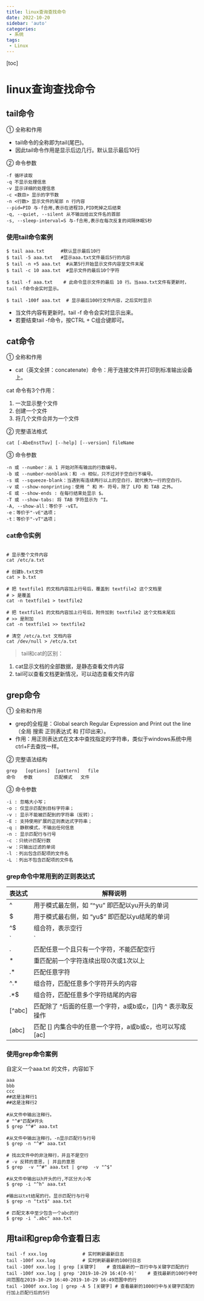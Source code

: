 ```yaml
---
title: linux查询查找命令
date: 2022-10-20
sidebar: 'auto'
categories: 
 - 系统
tags:
 - Linux
---
```


[toc]

# linux查询查找命令

## tail命令

① 全称和作用
* tail命令的全称即为tail(尾巴)。
* 因此tail命令作用是显示后边几行。默认显示最后10行

② 命令参数

```shell
-f 循环读取
-q 不显示处理信息
-v 显示详细的处理信息
-c <数目> 显示的字节数
-n <行数> 显示文件的尾部 n 行内容
--pid=PID 与-f合用,表示在进程ID,PID死掉之后结束
-q, --quiet, --silent 从不输出给出文件名的首部
-s, --sleep-interval=S 与-f合用,表示在每次反复的间隔休眠S秒
```


### 使用tail命令案例

```shell
$ tail aaa.txt      #默认显示最后10行
$ tail -5 aaa.txt   #显示aaa.txt文件最后5行的内容
$ tail -n +5 aaa.txt  #从第5行开始显示文件内容至文件末尾
$ tail -c 10 aaa.txt  #显示文件的最后10个字符

$ tail -f aaa.txt    # 此命令显示文件的最后 10 行。当aaa.txt文件有更新时，tail -f命令会实时显示。

$ tail -100f aaa.txt  # 显示最后100行文件内容，之后实时显示
```

* 当文件内容有更新时。tail -f 命令会实时显示出来。
* 若要结束tail -f命令，按CTRL + C组合键即可。

## cat命令

① 全称和作用
* cat（英文全拼：concatenate）命令：用于连接文件并打印到标准输出设备上。

cat 命令有3个作用：
1. 一次显示整个文件 
2. 创建一个文件 
3. 将几个文件合并为一个文件

② 完整语法格式
```
cat [-AbeEnstTuv] [--help] [--version] fileName
```

③ 命令参数
```
-n 或 --number：从 1 开始对所有输出的行数编号。
-b 或 --number-nonblank：和 -n 相似，只不过对于空白行不编号。
-s 或 --squeeze-blank：当遇到有连续两行以上的空白行，就代换为一行的空白行。
-v 或 --show-nonprinting：使用 ^ 和 M- 符号，除了 LFD 和 TAB 之外。
-E 或 --show-ends : 在每行结束处显示 $。
-T 或 --show-tabs: 将 TAB 字符显示为 ^I。
-A, --show-all：等价于 -vET。
-e：等价于"-vE"选项；
-t：等价于"-vT"选项；
```

### cat命令实例

```shell

# 显示整个文件内容
cat /etc/a.txt

# 创建b.txt文件
cat > b.txt

# 把 textfile1 的文档内容加上行号后，覆盖到 textfile2 这个文档里
# > 是覆盖
cat -n textfile1 > textfile2

# 把 textfile1 的文档内容加上行号后，附件加到 textfile2 这个文档末尾后
# >> 是附加
cat -n textfile1 >> textfile2

# 清空 /etc/a.txt 文档内容
cat /dev/null > /etc/a.txt

```


> tail和cat的区别：
1. cat显示文档的全部数据，是静态查看文件内容
2. tail可以查看文档更新情况，可以动态查看文件内容


## grep命令

① 全称和作用

* grep的全程是：Global search Regular Expression and Print out the line （全局 搜索 正则表达式 和 打印出来）。
* 作用：用正则表达式在文本中查找指定的字符串，类似于windows系统中用ctrl+F去查找一样。

② 完整语法结构
```
grep   [options]  [pattern]   file
命令   参数        匹配模式   文件
```

③ 命令参数
```
-i : 忽略大小写；
-o : 仅显示匹配到目标字符串；
-v : 显示不能被匹配到的字符串（反转）；
-E : 支持使用扩展的正则表达式字符串；
-q : 静默模式，不输出任何信息
-n : 显示匹配行与行号
-c ：只统计匹配行数
-w ：只输出过滤的单词
-l ：列出包含匹配项的文件名
-L ：列出不包含匹配项的文件名

```


### grep命令中常用到的正则表达式

表达式  | 解释说明 | 
------  | ------  | 
^       | 用于模式最左侧，如 “^yu” 即匹配以yu开头的单词               |
$       | 用于模式最右侧，如 “yu$” 即匹配以yu结尾的单词               |
^$      | 组合符，表示空行                                           | 
`|`     |	连接符。表示并且的意思                  |       
.       |	匹配任意一个且只有一个字符，不能匹配空行                  |
*       |	重匹配前一个字符连续出现0次或1次以上                      |
.*      |	匹配任意字符                                            |
^.*     |	组合符，匹配任意多个字符开头的内容                          |
.*$     |	组合符，匹配任意多个字符结尾的内容                          |
[^abc]  |	匹配除了 ^后面的任意一个字符，a或b或c，[]内 ^ 表示取反操作  |
[abc]   |	匹配 [] 内集合中的任意一个字符，a或b或c，也可以写成 [ac]    |

### 使用grep命令案例

自定义一个aaa.txt 的文件，内容如下
```txt
aaa
bbb
ccc
##这是注释行1
##这是注释行2
```

```shell
#从文件中输出注释行。
# "^#"匹配#开头
$ grep "^#" aaa.txt       

#从文件中输出注释行。-n显示匹配行与行号
$ grep -n "^#" aaa.txt    

# 找出文件中的非注释行，并且不是空行
# -v 反转的意思，| 并且的意思
$ grep  -v "^#" aaa.txt | grep  -v "^$"  

#从文件中输出以h开头的行,不区分大小写
$ grep -i "^h" aaa.txt    

#输出以txt结尾的行。显示匹配行与行号
$ grep -n "txt$" aaa.txt  

# 匹配文本中至少包含一个abc的行
$ grep -i ".abc" aaa.txt  

```


## 用tail和grep命令查看日志

```shell    
tail -f xxx.log             # 实时刷新最新日志
tail -100f xxx.log          # 实时刷新最新的100行日志
tail -100f xxx.log | grep [关键字]    # 查找最新的一百行中与关键字匹配的行
tail -100f xxx.log | grep '2019-10-29 16:4[0-9]'    # 查找最新的100行中时间范围在2019-10-29 16:40-2019-10-29 16:49范围中的行
tail -1000f xxx.log | grep -A 5 [关键字] # 查看最新的1000行中与关键字匹配的行加上匹配行后的5行
```




